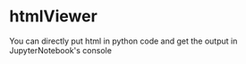 # htmlViewer
You can directly put html in python code and get the output in JupyterNotebook's console
